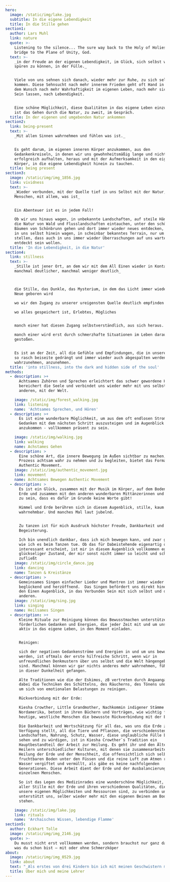 ```yaml
---
hero:
  image: /static/img/lake.jpg
  subtitle: In die eigene Lebendigkeit
  title: In die Stille gehen
section1:
  author: Lars Muhl
  link: nature
  quote: >-
    Listening to the silence... The sure way back to the Holy of Holies, the
    bridge to the Plane of Unity, God.
  text: >-
    _in der Freude an der eigenen Lebendigkeit, im Glück, sich selbst wieder
    spüren zu können, in der Fülle._


    Viele von uns sehnen sich danach, wieder mehr zur Ruhe, zu sich selbst zu
    kommen. Diese Sehnsucht nach mehr innerem Frieden geht oft Hand in Hand mit
    dem Wunsch nach mehr Wahrhaftigkeit im eigenen Leben, nach mehr sich Selbst
    Sein lassen, nach Lebendigkeit.


    Eine schöne Möglichkeit, diese Qualitäten in das eigene Leben einzuladen,
    ist das Gehen durch die Natur, zu zweit, im Gespräch.
  title: In der eigenen und umgebenden Natur ankommen
section2:
  link: being-present
  text: >-
    _Mit allen Sinnen wahrnehmen und fühlen was ist._


    Es geht darum, im eigenen inneren Körper anzukommen, aus den
    Gedankenkreiseln, in denen wir uns gewohnheitsmäßig lange und nicht immer
    erfolgreich aufhalten, heraus und mit der Aufmerksamkeit in den eigenen
    Körper, in die eigene Lebendigkeit hinein zu tauchen.
  title: being present
section3:
  image: /static/img/img_1856.jpg
  link: vividness
  text: >-
    _Wieder verbunden, mit der Quelle tief in uns Selbst mit der Natur, mit den
    Menschen, mit allem, was ist_


    Ein Abenteuer ist es in jedem Fall!

    Ob wir uns hinaus wagen, in unbekannte Landschaften, auf steile Hänge, in
    die Natur von Wald und Flusslandschaften eintauchen, unter den schönen alten
    Bäumen von Schönbrunn gehen und dort immer wieder neues entdecken, oder uns
    in uns selbst hinein wagen, in scheinbar bekanntes Terrain, nur um fest zu
    stellen, dass auch in uns immer wieder Überraschungen auf uns warten,
    entdeckt sein wollen.
  title: 'In die Lebendigkeit, in die Natur'
section4:
  link: stillness
  text: >-
    _Stille ist jener Ort, an dem wir mit dem All Einen wieder in Kontakt kommen
    manchmal deutlicher, manchmal weniger deutlich_



    die Stille, das Dunkle, das Mysterium, in dem das Licht immer wieder aufs
    Neue geboren wird

    wo wir den Zugang zu unserer ureigensten Quelle deutlich empfinden

    wo alles gespeichert ist, Erlebtes, Mögliches


    manch einer hat diesen Zugang selbstverständlich, aus sich heraus.

    manch einer wird erst durch schmerzhafte Situationen im Leben darauf
    gestoßen.


    Es ist an der Zeit, all die Gefühle und Empfindungen, die in unserer Kultur
    so rasch beiseite gedrängt und immer wieder auch abgespalten werden,
    wahrzunehmen, anzunehmen.
  title: 'into stillness, into the dark and hidden side of the soul'
methods:
  - description: >+
      Achtsames Zuhören und Sprechen erleichtert das schwer gewordene Herz,
      bereichert die Seele und verbindet uns wieder mehr mit uns selbst, mit den
      anderen, mit der Welt.

    image: /static/img/forest_walking.jpg
    link: listening
    name: 'Achtsames Sprechen, und Hören'
  - description: >+
      Es ist eine wunderbare Möglichkeit, um aus dem oft endlosen Strom der
      Gedanken mit dem nächsten Schritt auszusteigen und im Augenblick
      anzukommen - vollkommen präsent zu sein.

    image: /static/img/walking.jpg
    link: walking
    name: Achstames Gehen
  - description: >
      Eine schöne Art, die innere Bewegung im Außen sichtbar zu machen, diesen
      Prozess achtsam wahr zu nehmen und zu begleiten, bietet das Format von
      Authentic Movement.
    image: /static/img/authentic_movement.jpg
    link: movement
    name: Achtsames Bewegen Authentic Movement
  - description: >
      Es ist ein Glück, zusammen mit der Musik im Körper, auf dem Boden dieser
      Erde und zusammen mit den anderen wunderbaren Mittänzerinnen und Tänzern
      zu sein, dass es dafür im Grunde keine Worte gibt!

      Himmel und Erde berühren sich in diesem Augenblick, stille, kaum
      wahrnehmbar. Und manches Mal laut jubelnd.


      Zu tanzen ist für mich Ausdruck höchster Freude, Dankbarkeit und
      Begeisterung.

      Ich bin unendlich dankbar, dass ich mich bewegen kann, und zwar genauso,
      wie ich es beim Tanzen tue. Ob das für Dabeistehende eigenartig oder
      interessant erscheint, ist mir in diesem Augenblick vollkommen egal – ein
      glückseliger Zustand, der mir sonst nicht immer so leicht und schnell
      zufließt
    image: /static/img/circle_dance.jpg
    link: dancing
    name: Tanzen & Kreistänze
  - description: >
      Gemeinsames Singen einfacher Lieder und Mantren ist immer wieder
      beglückend und herzöffnend.  Das Singen befördert uns direkt hinein – in
      den Einen Augenblick, in das Verbunden Sein mit sich selbst und den
      anderen.
    image: /static/img/sing.jpg
    link: singing
    name: Heilsames Singen
  - description: >+
      Kleine Rituale zur Reinigung können das Bewusstmachen unterstützen und die
      förderlichen Gedanken und Energien, die jeder Zeit mit und um uns sind,
      aktiv in das eigene Leben, in den Moment einladen.


      Reinigen:

      sich der negativen Gedankenströme und Energien in und um uns bewusst zu
      werden, ist oftmals der erste hilfreiche Schritt, wenn wir in
      unfreundlichen Denkmustern über uns selbst und die Welt hängengeblieben
      sind. Manchmal können wir gar nichts anderes mehr wahrnehmen, fühlen uns
      in dieser Dunkelheit gefangen.

      Alte Traditionen wie die der Eskimos, zB vertreten durch Angaangaq, nutzen
      dabei die Techniken des Schüttelns, des Räucherns, des Tönens und Singens,
      um sich von emotionalen Belastungen zu reinigen.

      Rückverbindung mit der Erde:

      Kiesha Crowther, Little Grandmother, Nachkommin indigener Stämme in
      Nordamerika, betont in ihren Büchern und Vorträgen, wie wichtig für uns
      heutige, westliche Menschen die bewusste Rückverbindung mit der Erde ist.

      Die Dankbarkeit und Wertschätzung für all das, was uns die Erde zur
      Verfügung stellt, all die Tiere und Pflanzen, die verschiedensten
      Landschaften, Nahrung, Schutz, Wasser, diese unglaubliche Fülle bewusst zu
      sehen und zu würdigen, ist in Kiesha Crowther`s Tradition ein
      Hauptbestandteil der Arbeit zur Heilung. Es geht ihr und den Ältesten und
      Heilern unterschiedlicher Kulturen, mit denen sie zusammenarbeitet, um die
      Heilung der Erde und der Menschheit, die offensichtlich sich selbst den
      fruchtbaren Boden unter den Füssen und die reine Luft zum Atmen raubt, die
      Wasser vergiftet und vermüllt, als gäbe es keine nachfolgenden
      Generationen. Diese Arbeit dient der Erde und der Ausbalancierung des
      einzelnen Menschen.

      So ist das Legen des Medizinrades eine wunderschöne Möglichkeit, sich in
      aller Stille mit der Erde und ihren verschiedenen Qualitäten, die ja auch
      unsere eigenen Möglichkeiten und Ressourcen sind, zu verbinden und
      unterstützt uns, selber wieder mehr mit den eigenen Beinen am Boden zu
      stehen.

    image: /static/img/lake.jpg
    link: rituals
    name: 'Archaisches Wissen, lebendige Flamme'
section5:
  author: Eckhart Tolle
  image: /static/img/img_2146.jpg
  quote: >-
    Du musst nicht erst vollkommen werden, sondern brauchst nur ganz das sein,
    was du schon bist – mit oder ohne Schmerzköper
about:
  image: /static/img/img_0529.jpg
  link: about
  text: "_Als erstes von drei Kindern bin ich mit meinen Geschwistern mitten in Wien aufgewachsen_. \n\nSo dominierend die Stadt mit ihren hohen Häusern, engen Gassen und vielen Autos auch war, so stark war die schon bald bewusst wahrgenommene Freude am Licht der Sonne, am Himmel selbst, an den Bäumen und Büschen, an Singvögeln und frei lebenden Tieren, wo immer ich sie erleben konnte.\n\nDieses große Glück, Natur und ihre Schönheit zu erleben, hat einen tiefen Eindruck hinterlassen.\nDankbarkeit für die Schöpfung selbst und dafür, selbst Teil der Schöpfung zu sein, begleitet mich Tag für Tag.\nDie Dankbarkeit und die Freude an der Schönheit zu teilen, ist die treibende Kraft in meinem Tun und Sein.\n\nDie Werkzeuge und Formen dafür sind vielfältig.                                       (mehr2…)\r\n\nIch studierte Pädagogik und Sonder-Heilpädagogik an der Uni Wien bei inspirierenden Menschen wie Dr. Kos Robes und Emma Plank, die das Feuer der Liebe zu ihren Mitmenschen in sich trugen und denen es ein Anliegen war, diesen Funken an ihre Studenten weiter zu geben.\r\n\nIch arbeitete mit wunderbaren alten Menschen und ihren Geschichten, mit Kindern und Jugendlichen. Dabei wurde oft gezeichnet, gemalt, vorgelesen, getanzt, musiziert, in die Natur gegangen, geweint und gelacht.\r\n\nIch machte Erfahrungen mit tiergestützter Therapie, arbeitete mit einer Kunsttherapeutin an der Uni München.\r\n\nZusammen mit Kolleginnen bauten wir eine therapeutische Waldgruppe in der Lobau auf. Die Inspiration dazu kommt über die Freundin und Mentorin Moni  Hepp Hoppenthaler,  Gründerin und Leiterin des ersten Waldkindergartens in Bayern. \r\n\nBeim Familienaufstellen mit Ute Hargassner und Ilse Flick Aigner, die beide das alte Wissen aus traditionsreichen, mündlichen Kulturen wertschätzen und in ihre Arbeit mit einbeziehen, kann ich bis heute lernen.\r\n\nBei Hannah Folberth erfuhr ich von der wunderbar heilsamen Wirkung von Authentic movement und von der tiefen Kraft, die den alten, traditionellen Kreistänzen innewohnt.\r\n\nSaki Lee ist eine wundervoll inspirierende Frau, die die Weisheitslehren der Sufistischen Tradition auf wunderbare Weise lebt, still, unaufgeregt und tief leuchtend. In ihrer sanften Gegenwart öffnen sich Herzen wie Blüten, die sich der Sonne entgegen strecken.\r\n\nLars Muhl ist ein aktueller Vertreter der christlichen Mystik.\r\n\nEr zeigt in seinen Büchern und Seminaren eine sehr persönliche Vision von Jesus Christus, eine, die mit der offiziellen Organisation Kirche nicht allzu viel gemeinsam hat. Es ist eine Vision, die die menschliche, sich entwickelnde Seite ebenso sieht und würdigt wie die göttliche. Eine Vision, die männliche und weibliche Göttlichkeit in jedem Mann und jeder Frau anerkennt.\r\n\nDas ist sehr nahe an meiner eigenen gefühlten Wahrnehmung von der allumfassenden Liebe, die jedes fühlende Wesen als Bruder und Schwester erkennt. Und die auch sehr klare Worte findet, da, wo sich Falschheit oder Verwirrung und Missbrauch Platz machen möchten.\r\n\n\r\n\nEckhart Tolle ist für mich eine wunderbare Inspiration, immer und immer wieder neu ganz da zu sein, vollkommen im Augenblick zu landen, Gedanken und Gefühle als solche zu erkennen und wieder zurück in die pure Präsenz zu gehen.\r\n\nUnd aus dieser puren Präsenz heraus neu hinzu sehen, neu zu erkennen, was im Augenblick gebraucht wird.\r\n\n\r\n\n\r\n\n\r\n\nEs ist wie ein Blumenstrauß, bunt und vielfältig wie das Leben selbst, es sind verschiedenste Formen und Ausdrucksmöglichkeiten, das Leben zu feiern zu heilen und zu teilen, was immer ist, was immer sich zeigt.\r\n\n\r\n\n\r\n\n\r\n\nAktuelle Literatur: \r\n\n\r\n\n\n\nMeine zwei wunderbaren Söhne haben mich darauf aufmerksam gemacht, dass man auf einer website auch aktuelle Literatur einfließen lassen müsste.\r\n\nAls Querverweis, so zu sagen, und um intellektuelle Interessen zu beantworten.\r\n\nNun, das weckt in mir den alt bekannten Wiederstand!\r\n\nIch hab das doch gefunden, in dem ich mich selbst auf den Weg gemacht habe, mich selbst gefragt habe: was tut gut, was heilt, was hilft, was lindert?\r\n\n\\-\tnicht einfach irgendwo abgeschrieben, nachgesprochen…\r\n\nUnd in aller erster Linie waren es die Natur selbst und manche liebevolle und achtsame Mitmenschen, die mir diese wunderbaren Erlebnisse ermöglichten.\r\n\nBücher haben mich begleitet, aber eher hinterher oder parallel zur Erfahrung, um diese zu bestätigen oder in größeren Zusammenhängen wieder zu erkennen, sozusagen.\r\n\nWie auch immer:\r\n\nLiteratur zum Thema Wald und warum uns Menschen das Sein und Gehen im Wald guttut, gibt es zurzeit reichlich.\r\n\nEs gibt aktuelle Analysen, welche feinen Duftstoffe, die gerade auf eineinhalb bis zwei Meter Höhe im Wald wirksam sind und auf uns Menschen beruhigend wirken, hier aktiv sind.\r\n\nAuch Literatur zur gegenwärtigen Erkenntnis in der westlichen Welt, dass Achtsamkeitspraxis, wie sie die buddhistische, sufistische und andere Traditionen seit langem kennen, uns Menschen auch und gerade jetzt gut tut, gibt es reichlich.\r\n\nEs gibt neue wissenschaftliche Forschungen zur tiefen Entspannung, die das Tönen und Summen und Mantren Singen mit sich bringen.\n\n\r\n\nbreathe!\r\n\nDon`t waste a single breath\r\n\nDon´t take it for granted\r\n\nWe don´t know, how much is left\r\n\n\r\n\nSaki Lee, Retreat Vienna 2019\r\n\n\r\n\n\r\n\nGroße Inspiration in ihren Vorträgen, Büchern, Gedichten und Seminaren sind mir:\r\n\nSaki Lee: Gesänge und Tänze der Sufi Tradition\r\n\nKiesha Crowther: aus Liebe zu Mutter Erde\r\n\nLars Muhl: The O Manuskript, Law of light \r\n\nElisabeth Lesser: broken open\r\n\nLorna Byrne: angels in my hair\r\n\nMichael Roads: durch die Augen der Liebe\r\n\nHafiz, Daniel Ladinsky: ich hörte Gott lachen\r\n\nJack Kornfield: the wisdom oft he heart\n\n\r\n\n\r\n\nGEDICHTE\r\n\n…\r\n\nKehr ein, mein Liebes,\r\n\nAus dieser rauen Welt,\r\n\ndie Steinsplitter prasseln ließ\r\n\nauf dein zartes Gesicht\r\n\n…\r\n\nAus: Ich hörte Gott lachen, Gemeinschaft mit jemanden, der Gott küssen kann,  Hafiz/Ladinsky\r\n\n\r\n\n…\r\n\nFahr damit fort, Sonnentropfen\r\n\nAus deinen Gebeten, aus deiner Arbeit und Musik\r\n\nUnd aus den schönen Liedern deiner Gefährten zu filtern\r\n\nUnd aus den unbedeutendsten Regungen\r\n\nDeines eigenen heiligen Körpers\r\n\n\r\n\nSei jetzt weise,\r\n\nmein liebes Herz,\r\n\nentscheide dich zu tanzen!\r\n\n\r\n\nAus: Ich hörte Gott lachen, Entscheide dich zu tanzen, \r\n\nHafiz/Ladinsky"
  title: Über mich und meine Lehrer
---
```


